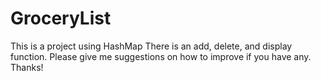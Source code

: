# GroceryList
This is a project using HashMap
There is an add, delete, and display function. 
Please give me suggestions on how to improve if you have any.
Thanks!

